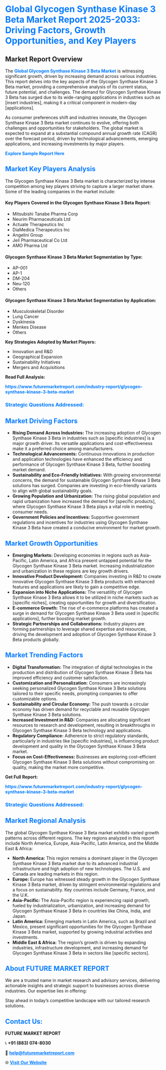 <h1 style="color: #007BFF;">Global Glycogen Synthase Kinase 3 Beta Market Report 2025-2033: Driving Factors, Growth Opportunities, and Key Players</h1>

<section id="overview">
<h2>Market Report Overview</h2>
<p>The <a href="https://www.futuremarketreport.com/industry-report/glycogen-synthase-kinase-3-beta-market" style="color: #007BFF; text-decoration: none;"><strong>Global Glycogen Synthase Kinase 3 Beta Market</strong></a> is witnessing significant growth, driven by increasing demand across various industries. This report delves into the key aspects of the Glycogen Synthase Kinase 3 Beta market, providing a comprehensive analysis of its current status, future potential, and challenges. The demand for Glycogen Synthase Kinase 3 Beta has surged due to its wide-ranging applications in industries such as [insert industries], making it a critical component in modern-day [applications].</p>
<p>As consumer preferences shift and industries innovate, the Glycogen Synthase Kinase 3 Beta market continues to evolve, offering both challenges and opportunities for stakeholders. The global market is expected to expand at a substantial compound annual growth rate (CAGR) over the forecast period, driven by technological advancements, emerging applications, and increasing investments by major players.</p>
</section>

<section id="overview">
<p><a href="https://www.futuremarketreport.com/request-sample/reportId=53129" style="color: #007BFF; text-decoration: none;"><strong>Explore Sample Report Here</strong></a></p>
</section>

<section id="key-players">
<h2 style="color: #007BFF;">Market Key Players Analysis</h2>
<p>The Glycogen Synthase Kinase 3 Beta market is characterized by intense competition among key players striving to capture a larger market share. Some of the leading companies in the market include:</p>
<h4>Key Players Covered in the Glycogen Synthase Kinase 3 Beta Report:</h4>
<ul><li>Mitsubishi Tanabe Pharma Corp</li><li>Neurim Pharmaceuticals Ltd</li><li>Actuate Therapeutics Inc</li><li>DiaMedica Therapeutics Inc</li><li>Angelini Group</li><li>Jeil Pharmaceutical Co Ltd</li><li>AMO Pharma Ltd</li></ul>
<h4>Glycogen Synthase Kinase 3 Beta Market Segmentation by Type:</h4>
<ul><li>AP-001</li><li>AP-1</li><li>DM-204</li><li>Neu-120</li><li>Others</li></ul>

<h4>Glycogen Synthase Kinase 3 Beta Market Segmentation by Application:</h4>
<ul><li>Musculoskeletal Disorder</li><li>Lung Cancer</li><li>Dyskinesia</li><li>Menkes Disease</li><li>Others</li></ul>
<p><strong>Key Strategies Adopted by Market Players:</strong></p>
<ul>
<li>Innovation and R&D</li>
<li>Geographical Expansion</li>
<li>Sustainability Initiatives</li>
<li>Mergers and Acquisitions</li>
</ul>
</section>

<section>
<p><strong>Read Full Analysis: </strong></p><a href="https://www.futuremarketreport.com/industry-report/glycogen-synthase-kinase-3-beta-market" style="color: #007BFF; text-decoration: none;"><strong>https://www.futuremarketreport.com/industry-report/glycogen-synthase-kinase-3-beta-market</strong></a>
<h3 style="color: #007BFF;">Strategic Questions Addressed:</h3>
</section>

<section id="driving-factors">
<h2 style="color: #007BFF;">Market Driving Factors</h2>
<ul>
<li><strong>Rising Demand Across Industries:</strong> The increasing adoption of Glycogen Synthase Kinase 3 Beta in industries such as [specific industries] is a major growth driver. Its versatile applications and cost-effectiveness make it a preferred choice among manufacturers.</li>
<li><strong>Technological Advancements:</strong> Continuous innovations in production and application technologies have enhanced the efficiency and performance of Glycogen Synthase Kinase 3 Beta, further boosting market demand.</li>
<li><strong>Sustainability and Eco-Friendly Initiatives:</strong> With growing environmental concerns, the demand for sustainable Glycogen Synthase Kinase 3 Beta solutions has surged. Companies are investing in eco-friendly variants to align with global sustainability goals.</li>
<li><strong>Growing Population and Urbanization:</strong> The rising global population and rapid urbanization have increased the demand for [specific products], where Glycogen Synthase Kinase 3 Beta plays a vital role in meeting consumer needs.</li>
<li><strong>Government Policies and Incentives:</strong> Supportive government regulations and incentives for industries using Glycogen Synthase Kinase 3 Beta have created a conducive environment for market growth.</li>
</ul>
</section>

<section id="growth-opportunities">
<h2 style="color: #007BFF;">Market Growth Opportunities</h2>
<ul>
<li><strong>Emerging Markets:</strong> Developing economies in regions such as Asia-Pacific, Latin America, and Africa present untapped potential for the Glycogen Synthase Kinase 3 Beta market. Increasing industrialization and urbanization in these regions are key growth drivers.</li>
<li><strong>Innovative Product Development:</strong> Companies investing in R&D to create innovative Glycogen Synthase Kinase 3 Beta products with enhanced features and applications are likely to gain a competitive edge.</li>
<li><strong>Expansion into Niche Applications:</strong> The versatility of Glycogen Synthase Kinase 3 Beta allows it to be utilized in niche markets such as [specific niches], creating opportunities for growth and diversification.</li>
<li><strong>E-commerce Growth:</strong> The rise of e-commerce platforms has created a surge in demand for Glycogen Synthase Kinase 3 Beta used in [specific applications], further boosting market growth.</li>
<li><strong>Strategic Partnerships and Collaborations:</strong> Industry players are forming partnerships to leverage shared expertise and resources, driving the development and adoption of Glycogen Synthase Kinase 3 Beta products globally.</li>
</ul>
</section>

<section id="trending-factors">
<h2 style="color: #007BFF;">Market Trending Factors</h2>
<ul>
<li><strong>Digital Transformation:</strong> The integration of digital technologies in the production and distribution of Glycogen Synthase Kinase 3 Beta has improved efficiency and customer satisfaction.</li>
<li><strong>Customization and Personalization:</strong> Consumers are increasingly seeking personalized Glycogen Synthase Kinase 3 Beta solutions tailored to their specific needs, prompting companies to offer customizable options.</li>
<li><strong>Sustainability and Circular Economy:</strong> The push towards a circular economy has driven demand for recyclable and reusable Glycogen Synthase Kinase 3 Beta solutions.</li>
<li><strong>Increased Investment in R&D:</strong> Companies are allocating significant resources to research and development, resulting in breakthroughs in Glycogen Synthase Kinase 3 Beta technology and applications.</li>
<li><strong>Regulatory Compliance:</strong> Adherence to strict regulatory standards, particularly in industries like [specific industries], is influencing product development and quality in the Glycogen Synthase Kinase 3 Beta market.</li>
<li><strong>Focus on Cost-Effectiveness:</strong> Businesses are exploring cost-efficient Glycogen Synthase Kinase 3 Beta solutions without compromising on quality, making the market more competitive.</li>
</ul>
</section>

<section>
<p><strong>Get Full Report: </strong></p><a href="https://www.futuremarketreport.com/industry-report/glycogen-synthase-kinase-3-beta-market" style="color: #007BFF; text-decoration: none;"><strong>https://www.futuremarketreport.com/industry-report/glycogen-synthase-kinase-3-beta-market</strong></a>
<h3 style="color: #007BFF;">Strategic Questions Addressed:</h3>
</section>


<section id="regional-analysis">
<h2 style="color: #007BFF;">Market Regional Analysis</h2>
<p>The global Glycogen Synthase Kinase 3 Beta market exhibits varied growth patterns across different regions. The key regions analyzed in this report include North America, Europe, Asia-Pacific, Latin America, and the Middle East & Africa:</p>
<ul>
<li><strong>North America:</strong> This region remains a dominant player in the Glycogen Synthase Kinase 3 Beta market due to its advanced industrial infrastructure and high adoption of new technologies. The U.S. and Canada are leading markets in this region.</li>
<li><strong>Europe:</strong> Europe has witnessed steady growth in the Glycogen Synthase Kinase 3 Beta market, driven by stringent environmental regulations and a focus on sustainability. Key countries include Germany, France, and the U.K.</li>
<li><strong>Asia-Pacific:</strong> The Asia-Pacific region is experiencing rapid growth, fueled by industrialization, urbanization, and increasing demand for Glycogen Synthase Kinase 3 Beta in countries like China, India, and Japan.</li>
<li><strong>Latin America:</strong> Emerging markets in Latin America, such as Brazil and Mexico, present significant opportunities for the Glycogen Synthase Kinase 3 Beta market, supported by growing industrial activities and investments.</li>
<li><strong>Middle East & Africa:</strong> The region’s growth is driven by expanding industries, infrastructure development, and increasing demand for Glycogen Synthase Kinase 3 Beta in sectors like [specific sectors].</li>
</ul>
</section>

<footer>
<h2 style="color: #007BFF;">About FUTURE MARKET REPORT</h2>
<p>We are a trusted name in market research and advisory services, delivering actionable insights and strategic support to businesses across diverse industries. Our expertise lies in offering:</p>

<p>Stay ahead in today’s competitive landscape with our tailored research solutions.</p>

<h2 style="color: #007BFF;">Contact Us:</h2>
<p><strong>FUTURE MARKET REPORT</strong></p>
<p>📞 <strong>+91 (883) 074-8030</strong></p>
<p>📧 <strong><a href="mailto:help@futuremarketreport.com" style="color: #007BFF;">help@futuremarketreport.com</a></strong></p>
<p>🌐 <strong><a href="https://www.futuremarketreport.com/" style="color: #007BFF;">Visit Our Website</a></strong></p>
</footer>